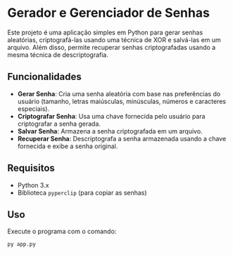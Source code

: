 # Gerador e Gerenciador de Senhas

Este projeto é uma aplicação simples em Python para gerar senhas aleatórias, criptografá-las usando uma técnica de XOR e salvá-las em um arquivo. Além disso, permite recuperar senhas criptografadas usando a mesma técnica de descriptografia.

## Funcionalidades

- **Gerar Senha**: Cria uma senha aleatória com base nas preferências do usuário (tamanho, letras maiúsculas, minúsculas, números e caracteres especiais).
- **Criptografar Senha**: Usa uma chave fornecida pelo usuário para criptografar a senha gerada.
- **Salvar Senha**: Armazena a senha criptografada em um arquivo.
- **Recuperar Senha**: Descriptografa a senha armazenada usando a chave fornecida e exibe a senha original.

## Requisitos

- Python 3.x
- Biblioteca `pyperclip` (para copiar as senhas)

## Uso

Execute o programa com o comando:

```bash
py app.py
